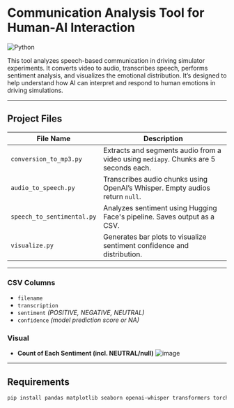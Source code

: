 # Communication Analysis Tool for Human-AI Interaction

![Python](https://img.shields.io/badge/Python-3.8%2B-blue)


This tool analyzes speech-based communication in driving simulator experiments. It converts video to audio, transcribes speech, performs sentiment analysis, and visualizes the emotional distribution. It’s designed to help understand how AI can interpret and respond to human emotions in driving simulations.

---

## Project Files

| File Name                  | Description |
|---------------------------|-------------|
| `conversion_to_mp3.py`    | Extracts and segments audio from a video using `mediapy`. Chunks are 5 seconds each. |
| `audio_to_speech.py`      | Transcribes audio chunks using OpenAI’s Whisper. Empty audios return `null`. |
| `speech_to_sentimental.py`| Analyzes sentiment using Hugging Face's pipeline. Saves output as a CSV. |
| `visualize.py`            | Generates bar plots to visualize sentiment confidence and distribution. |

---


### CSV Columns
- `filename`
- `transcription`
- `sentiment` *(POSITIVE, NEGATIVE, NEUTRAL)*
- `confidence` *(model prediction score or NA)*

### Visual
- **Count of Each Sentiment (incl. NEUTRAL/null)**
![image](https://github.com/user-attachments/assets/47e40d9b-40c3-4843-9a95-f6becad6fe18)

---

##  Requirements

```bash
pip install pandas matplotlib seaborn openai-whisper transformers torchaudio mediapy opencv-python
